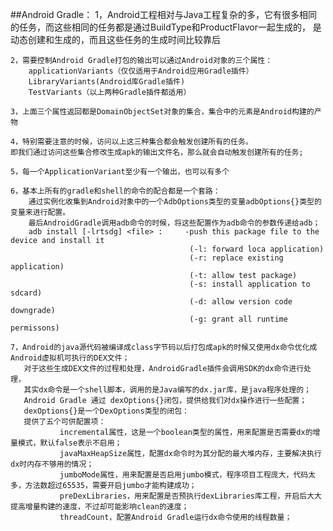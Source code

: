 ##Android Gradle：
    1，Android工程相对与Java工程复杂的多，它有很多相同的任务，而这些相同的任务都是通过BuildType和ProductFlavor一起生成的，
    是动态创建和生成的，而且这些任务的生成时间比较靠后
    
    2，需要控制Android Gradle打包的输出可以通过Android对象的三个属性：
        applicationVariants（仅仅适用于Android应用Gradle插件）
        LibraryVariants(Android库Gradle插件)
        TestVariants（以上两种Gradle插件都适用）
        
    3，上面三个属性返回都是DomainObjectSet对象的集合，集合中的元素是Android构建的产物
    
    4，特别需要注意的时候，访问以上这三种集合都会触发创建所有的任务。
    即我们通过访问这些集合修改生成apk的输出文件名，那么就会自动触发创建所有的任务;
    
    5，每一个ApplicationVariant至少有一个输出，也可以有多个
    
    6，基本上所有的gradle和shell的命令的配合都是一个套路：
        通过实例化收集到Android对象中的一个AdbOptions类型的变量adbOptions{}类型的变量来进行配置。
        最后AndroidGradle调用adb命令的时候，将这些配置作为adb命令的参数传递给adb；
        adb install [-lrtsdg] <file> :     -push this package file to the device and install it
                                            (-l: forward loca application)
                                            (-r: replace existing application)
                                            (-t: allow test package)
                                            (-s: install application to sdcard)
                                            (-d: allow version code downgrade)
                                            (-g: grant all runtime permissons)
                                
    7，Android的java源代码被编译成class字节码以后打包成apk的时候又使用dx命令优化成Android虚拟机可执行的DEX文件；
       对于这些生成DEX文件的过程和处理，AndroidGradle插件会调用SDK的dx命令进行处理，
       其实dx命令是一个shell脚本，调用的是Java编写的dx.jar库，是java程序处理的；
       Android Gradle 通过 dexOptions{}闭包，提供给我们对dx操作进行一些配置；
       dexOptions{}是一个DexOptions类型的闭包：
       提供了五个可供配置项：
               incremental属性，这是一个boolean类型的属性，用来配置是否需要dx的增量模式，默认false表示不启用；     
               javaMaxHeapSize属性，配置dx命令时为其分配的最大堆内存，主要解决执行dx时内存不够用的情况；
               jumboMode属性，用来配置是否启用jumbo模式，程序项目工程庞大，代码太多，方法数超过65535，需要开启jumbo才能构建成功；                 
               preDexLibraries，用来配置是否预执行dexLibraries库工程，开启后大大提高增量构建的速度，不过却可能影响clean的速度；
               threadCount，配置Android Gradle运行dx命令使用的线程数量；
                                
                                
                                
                                    